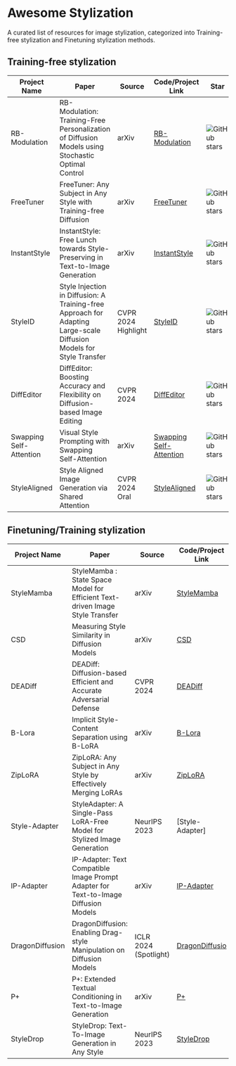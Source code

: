 # Awesome Stylization

A curated list of resources for image stylization, categorized into Training-free stylization and Finetuning stylization methods.

## Training-free stylization

| Project Name | Paper | Source | Code/Project Link | Star | Date | Based framework |
| ------------ | ----- | ------ | ----------------- |------|----- | ----- |
| RB-Modulation | RB-Modulation: Training-Free Personalization of Diffusion Models using Stochastic Optimal Control | arXiv | [RB-Modulation](https://rb-modulation.github.io/) |![GitHub stars](https://img.shields.io/github/stars/LituRout/RB-Modulation) | May 2024 | StableCascade |
| FreeTuner | FreeTuner: Any Subject in Any Style with Training-free Diffusion | arXiv | [FreeTuner](https://github.com) |![GitHub stars](https://img.shields.io/github/stars/freetuner/FreeTuner) | May 2024| |
| InstantStyle | InstantStyle: Free Lunch towards Style-Preserving in Text-to-Image Generation | arXiv | [InstantStyle](https://github.com/instantstyle/InstantStyle) |![GitHub stars](https://img.shields.io/github/stars/instantstyle/InstantStyle) | Apr 2024 | SDXL |
| StyleID | Style Injection in Diffusion: A Training-free Approach for Adapting Large-scale Diffusion Models for Style Transfer | CVPR 2024 Highlight | [StyleID](https://jiwoogit.github.io/StyleID_site/) |![GitHub stars](https://img.shields.io/github/stars/jiwoogit/StyleID) | Mar 2024 | SD |
|DiffEditor | DiffEditor: Boosting Accuracy and Flexibility on Diffusion-based Image Editing | CVPR 2024 | [DiffEditor](https://github.com/MC-E/DragonDiffusion) |![GitHub stars](https://img.shields.io/github/stars/MC-E/DragonDiffusion) | Feb 2024 | |
| Swapping Self-Attention | Visual Style Prompting with Swapping Self-Attention | arXiv | [Swapping Self-Attention](https://github.com/naver-ai/Visual-Style-Prompting) |![GitHub stars](https://img.shields.io/github/stars/naver-ai/Visual-Style-Prompting) | Feb 2024 | SDXL |
| StyleAligned | Style Aligned Image Generation via Shared Attention | CVPR 2024 Oral | [StyleAligned](https://style-aligned-gen.github.io/) |![GitHub stars](https://img.shields.io/github/stars/google/style-aligned) | Jan 2024 | SDXL |



## Finetuning/Training stylization

| Project Name | Paper | Source | Code/Project Link | Star | Date | Notes |
| ------------ | ----- | ------ | ----------------- |------|----- | ----- |
| StyleMamba | StyleMamba : State Space Model for Efficient Text-driven Image Style Transfer | arXiv | [StyleMamba](https://github.com/) |![GitHub stars](https://img.shields.io/github/stars/stylemamba/StyleMamba) | May 2024 | |
| CSD | Measuring Style Similarity in Diffusion Models | arXiv | [CSD](https://github.com/learn2phoenix/CSD) | ![GitHub stars](https://img.shields.io/github/stars/learn2phoenix/CSD) | Apr 2024 | |
| DEADiff | DEADiff: Diffusion-based Efficient and Accurate Adversarial Defense | CVPR 2024 | [DEADiff](https://github.com/bytedance/DEADiff) |![GitHub stars](https://img.shields.io/github/stars/bytedance/DEADiff) | Mar 2024 |
| B-Lora | Implicit Style-Content Separation using B-LoRA | arXiv | [B-Lora](https://github.com/yardenfren1996/B-LoRA) | ![GitHub stars](https://img.shields.io/github/stars/yardenfren1996/B-LoRA) | Mar 2024 | |
| ZipLoRA | ZipLoRA: Any Subject in Any Style by Effectively Merging LoRAs | arXiv | [ZipLoRA](https://ziplora.github.io/) |![GitHub stars](https://img.shields.io/github/stars/mkshing/ziplora-pytorch) | Nov 2023 | |
| Style-Adapter | StyleAdapter: A Single-Pass LoRA-Free Model for Stylized Image Generation | NeurIPS 2023 | [Style-Adapter] |![GitHub stars](https://img.shields.io/github/stars/style-adapter/Style-Adapter) | Sep 2023 | |
| IP-Adapter | IP-Adapter: Text Compatible Image Prompt Adapter for Text-to-Image Diffusion Models | arXiv | [IP-Adapter](https://github.com/tencent-ailab/IP-Adapter) |![GitHub stars](https://img.shields.io/github/stars/tencent-ailab/IP-Adapter) | Aug 2023| |
| DragonDiffusion | DragonDiffusion: Enabling Drag-style Manipulation on Diffusion Models | ICLR 2024 (Spotlight)| [DragonDiffusio](https://github.com/MC-E/DragonDiffusion) |![GitHub stars](https://img.shields.io/github/stars/MC-E/DragonDiffusion) | Jul 2023 | |
| P+ |P+: Extended Textual Conditioning in Text-to-Image Generation | arXiv| [P+](https://github.com/mkshing/prompt-plus-pytorch) |![GitHub stars](https://img.shields.io/github/stars/mkshing/prompt-plus-pytorch) | Jul 2023 | |
| StyleDrop | StyleDrop: Text-To-Image Generation in Any Style | NeurIPS 2023| [StyleDrop](https://styledrop.github.io/) |![GitHub stars](https://img.shields.io/github/stars/styledrop/StyleDrop) | Jun 2023 | |


